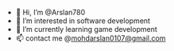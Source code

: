 - 👋 Hi, I’m @Arslan780
- 👀 I’m interested in software development
- 🌱 I’m currently learning game development
- 📫 contact me @mohdarslan0107@gmail.com

<!---
Arslan780/Arslan780 is a ✨ special ✨ repository because its `README.md` (this file) appears on your GitHub profile.
You can click the Preview link to take a look at your changes.
--->
